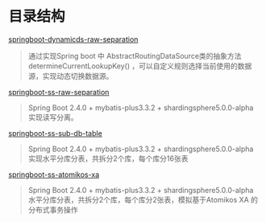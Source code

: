 # 目录结构

[springboot-dynamicds-raw-separation](https://github.com/zhu-rundong/SpringBoot-raw-separation/tree/main/springboot-dynamicds-raw-separation)

>通过实现Spring boot 中 AbstractRoutingDataSource类的抽象方法 determineCurrentLookupKey() ，可以自定义规则选择当前使用的数据源，实现动态切换数据源。

[springboot-ss-raw-separation](https://github.com/zhu-rundong/SpringBoot-raw-separation/tree/main/springboot-ss-raw-separation)

>Spring Boot 2.4.0 + mybatis-plus3.3.2 + shardingsphere5.0.0-alpha 实现读写分离。
                                   
[springboot-ss-sub-db-table](https://github.com/zhu-rundong/learning/tree/main/springboot-ss-sub-db-table)

>Spring Boot 2.4.0 + mybatis-plus3.3.2 + shardingsphere5.0.0-alpha 实现水平分库分表，共拆分2个库，每个库分16张表

[springboot-ss-atomikos-xa](https://github.com/zhu-rundong/learning/tree/main/springboot-ss-atomikos-xa)

>Spring Boot 2.4.0 + mybatis-plus3.3.2 + shardingsphere5.0.0-alpha 水平分库分表，共拆分2个库，每个库分2张表，模拟基于Atomikos XA 的分布式事务操作
